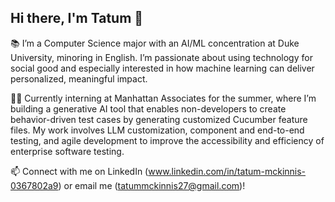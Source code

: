 ## Hi there, I'm Tatum 👋

📚 I’m a Computer Science major with an AI/ML concentration at Duke University, minoring in English. I’m passionate about using technology for social good and especially interested in how machine learning can deliver personalized, meaningful impact.

👩‍💻 Currently interning at Manhattan Associates for the summer, where I’m building a generative AI tool that enables non-developers to create behavior-driven test cases by generating customized Cucumber feature files. My work involves LLM customization, component and end-to-end testing, and agile development to improve the accessibility and efficiency of enterprise software testing.

📫 Connect with me on LinkedIn (www.linkedin.com/in/tatum-mckinnis-0367802a9) or email me (tatummckinnis27@gmail.com)!

<!--
**tatumamckinnis/tatumamckinnis** is a ✨ _special_ ✨ repository because its `README.md` (this file) appears on your GitHub profile.

Here are some ideas to get you started:

- 🔭 I’m currently working on ...
- 🌱 I’m currently learning ...
- 👯 I’m looking to collaborate on ...
- 🤔 I’m looking for help with ...
- 💬 Ask me about ...
- 📫 How to reach me: ...
- 😄 Pronouns: ...
- ⚡ Fun fact: ...
-->
